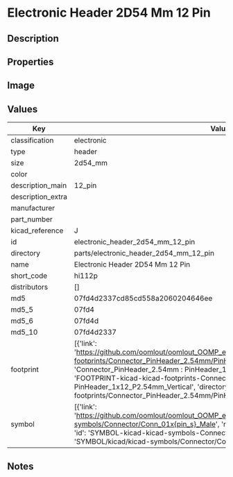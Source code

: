 # Electronic Header 2D54 Mm 12 Pin

## Description

## Properties


## Image


## Values

| Key | Value |
| --- | --- |
| classification | electronic |
| type | header |
| size | 2d54_mm |
| color |  |
| description_main | 12_pin |
| description_extra |  |
| manufacturer |  |
| part_number |  |
| kicad_reference | J |
| id | electronic_header_2d54_mm_12_pin |
| directory | parts/electronic_header_2d54_mm_12_pin |
| name | Electronic Header 2D54 Mm 12 Pin |
| short_code | hi112p |
| distributors | [] |
| md5 | 07fd4d2337cd85cd558a2060204646ee |
| md5_5 | 07fd4 |
| md5_6 | 07fd4d |
| md5_10 | 07fd4d2337 |
| footprint | [{'link': 'https://github.com/oomlout/oomlout_OOMP_eda_V2/tree/main/FOOTPRINT/kicad/kicad-footprints/Connector_PinHeader_2.54mm/PinHeader_1x12_P2.54mm_Vertical', 'name': 'Connector_PinHeader_2.54mm : PinHeader_1x12_P2.54mm_Vertical', 'id': 'FOOTPRINT-kicad-kicad-footprints-Connector_PinHeader_2.54mm-PinHeader_1x12_P2.54mm_Vertical', 'directory': 'FOOTPRINT/kicad/kicad-footprints/Connector_PinHeader_2.54mm/PinHeader_1x12_P2.54mm_Vertical/'}] |
| symbol | [{'link': 'https://github.com/oomlout/oomlout_OOMP_eda_V2/tree/main/SYMBOL/kicad/kicad-symbols/Connector/Conn_01x{pin_s}_Male', 'name': 'Connector : Conn_01x12_Male', 'id': 'SYMBOL-kicad-kicad-symbols-Connector-Conn_01x12_Male', 'directory': 'SYMBOL/kicad/kicad-symbols/Connector/Conn_01x12_Male/'}] |

## Notes

